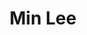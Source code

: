 ---
# Display name
title: Min Lee

# Is this the primary user of the site?
superuser: FALSE # true or false

# Role/position
role: Amgen

social:
- icon: linkedin
  icon_pack: fab
  link: https://www.linkedin.com/in/min-lee-is




# Enter email to display Gravatar (if Gravatar enabled in Config)
email: 'min@amgen.com'

# Highlight the author in author lists? (true/false)
highlight_name: false

# Organizational groups that you belong to (for People widget)
#   Set this to `[]` or comment out if you are not using People widget.
user_groups:
- Organising Committee
---